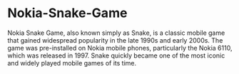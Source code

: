# Nokia-Snake-Game
 Nokia Snake Game, also known simply as Snake, is a classic mobile game that gained widespread popularity in the late 1990s and early 2000s. The game was pre-installed on Nokia mobile phones, particularly the Nokia 6110, which was released in 1997. Snake quickly became one of the most iconic and widely played mobile games of its time.
